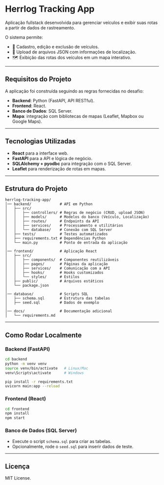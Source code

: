 # Herrlog Tracking App  

Aplicação fullstack desenvolvida para gerenciar veículos e exibir suas rotas a partir de dados de rastreamento.  

O sistema permite:  
- 🚗 Cadastro, edição e exclusão de veículos.  
- 📂 Upload de arquivos JSON com informações de localização.  
- 🗺️ Exibição das rotas dos veículos em um mapa interativo.  

---

## Requisitos do Projeto  
A aplicação foi construída seguindo as regras fornecidas no desafio:  
- **Backend**: Python (FastAPI, API RESTful).  
- **Frontend**: React.  
- **Banco de Dados**: SQL Server.  
- **Mapa**: integração com bibliotecas de mapas (Leaflet, Mapbox ou Google Maps).  

---

## Tecnologias Utilizadas  
- **React** para a interface web.  
- **FastAPI** para a API e lógica de negócio.  
- **SQLAlchemy + pyodbc** para integração com o SQL Server.  
- **Leaflet** para renderização de rotas em mapas.  

---

## Estrutura do Projeto  

```
herrlog-tracking-app/
│── backend/             # API em Python
│   ├── src/
│   │   ├── controllers/ # Regras de negócio (CRUD, upload JSON)
│   │   ├── models/      # Modelos do banco (Veículo, Localização)
│   │   ├── routes/      # Endpoints da API
│   │   ├── services/    # Processamento e utilitários
│   │   └── database/    # Conexão com SQL Server
│   ├── tests/           # Testes automatizados
│   ├── requirements.txt # Dependências Python
│   └── main.py          # Ponto de entrada da aplicação
│
│── frontend/            # Aplicação React
│   ├── src/
│   │   ├── components/  # Componentes reutilizáveis
│   │   ├── pages/       # Páginas da aplicação
│   │   ├── services/    # Comunicação com a API
│   │   ├── hooks/       # Hooks customizados
│   │   └── styles/      # Estilos
│   ├── public/          # Arquivos estáticos
│   └── package.json
│
│── database/            # Scripts SQL
│   ├── schema.sql       # Estrutura das tabelas
│   ├── seed.sql         # Dados de exemplo
│
│── docs/                # Documentação adicional
│   └── requirements.md
```

---

## Como Rodar Localmente  

### Backend (FastAPI)  
```bash
cd backend
python -m venv venv
source venv/bin/activate   # Linux/Mac
venv\Scripts\activate      # Windows

pip install -r requirements.txt
uvicorn main:app --reload
```

### Frontend (React)  
```bash
cd frontend
npm install
npm start
```

### Banco de Dados (SQL Server)  
- Execute o script `schema.sql` para criar as tabelas.  
- Opcionalmente, rode o `seed.sql` para inserir dados de teste.  

---

## Licença  
MIT License.  
